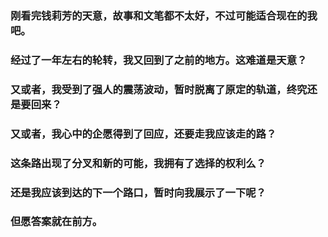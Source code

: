 ### 刚看完钱莉芳的天意，故事和文笔都不太好，不过可能适合现在的我吧。
### 经过了一年左右的轮转，我又回到了之前的地方。这难道是天意？
### 又或者，我受到了强人的震荡波动，暂时脱离了原定的轨道，终究还是要回来？
### 又或者，我心中的企愿得到了回应，还要走我应该走的路？
### 这条路出现了分叉和新的可能，我拥有了选择的权利么？
### 还是我应该到达的下一个路口，暂时向我展示了一下呢？
### 但愿答案就在前方。
